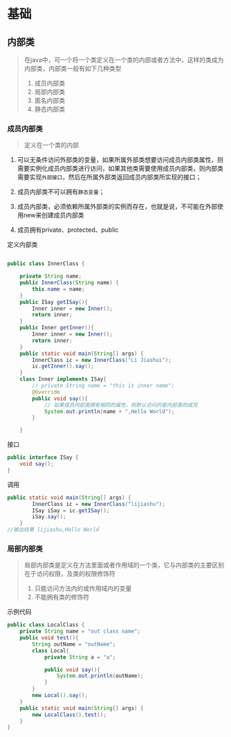 # 基础

## 内部类

>在java中，可一个将一个类定义在一个类的内部或者方法中，这样的类成为内部类，内部类一般有如下几种类型
>
>1. 成员内部类
>2. 局部内部类
>3. 匿名内部类
>4. 静态内部类

### 成员内部类

>定义在一个类的内部

1. 可以无条件访问外部类的变量，如果所属外部类想要访问成员内部类属性，则需要实例化成员内部类进行访问，如果其他类需要使用成员内部类，则内部类需要实现`外部接口`，然后在所属外部类返回成员内部类所实现的接口；

2. 成员内部类不可以拥有`静态变量`；
3. 成员内部类，必须依赖所属外部类的实例而存在，也就是说，不可能在外部使用new来创建成员内部类
4. 成员拥有private、protected、public

定义内部类

```java

public class InnerClass {

    private String name;
    public InnerClass(String name) {
        this.name = name;
    }
    public ISay getISay(){
        Inner inner = new Inner();
        return inner;
    }
    public Inner getInner(){
        Inner inner = new Inner();
        return inner;
    }
    public static void main(String[] args) {
        InnerClass ic = new InnerClass("Li Jiashui");
        ic.getInner().say();
    }
    class Inner implements ISay{
        // private String name = "this is inner name";
        @Override
        public void say(){
            // 如果成员内部类拥有相同的属性，则默认访问的是内部类的成员
            System.out.println(name + ",Hello World");
        }

    }
```

接口

```java
public interface ISay {
    void say();
}
```

调用

```java
public static void main(String[] args) {
        InnerClass ic = new InnerClass("lijiashu");
        ISay iSay = ic.getISay();
        iSay.say();
    }
//输出结果 lijiashu,Hello World
```

### 局部内部类

>局部内部类是定义在方法里面或者作用域的一个类，它与内部类的主要区别在于访问权限，及类的权限修饰符
>
>1. 只能访问方法内的或作用域内的变量
>2. 不能拥有类的修饰符

示例代码

```java
public class LocalClass {
    private String name = "out class name";
    public void test(){
        String outName = "outName";
        class Local{
            private String a = "a";

            public void say(){
                System.out.println(outName);
            }
        }
        new Local().say();
    }
    public static void main(String[] args) {
        new LocalClass().test();
    }
}
```

